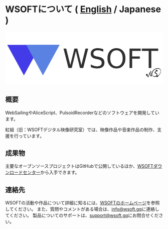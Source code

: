 # WSOFTについて ( [English](README.md) / Japanese )
![WSOFT](/media/WSOFT.png)
## 概要
WebSailingやAliceScript、PulsoidRecorderなどのソフトウェアを開発しています。

紅組（旧：WSOFTデジタル映像研究室）では、映像作品や音楽作品の制作、支援を行っています。
## 成果物
主要なオープンソースプロジェクトはGitHubで公開しているほか、[WSOFTダウンロードセンター](https://download.wsoft.gq/)から入手できます。
## 連絡先
WSOFTの活動や作品について詳細に知るには、[WSOFTのホームページ](https://wsoft.gq)を参照してください。
また、質問やコメントがある場合は、[info@wsoft.gq](mailto:info@wsoft.gq)に連絡してください。
製品についてのサポートは、[support@wsoft.gq](mailto:support@wsoft.gq)にお問合せください。
